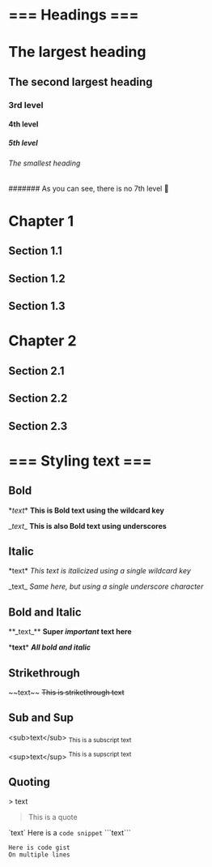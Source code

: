# === Headings ===

# The largest heading
## The second largest heading
### 3rd level
#### 4th level
##### 5th level
###### The smallest heading
####### As you can see, there is no 7th level 🥳

# Chapter 1
## Section 1.1
## Section 1.2
## Section 1.3

# Chapter 2
## Section 2.1
## Section 2.2
## Section 2.3

# === Styling text ===
## Bold

\**text**
**This is Bold text using the wildcard key**

\__text__
__This is also Bold text using underscores__

## Italic
\*text*
*This text is italicized using a single wildcard key*

\_text_
_Same here, but using a single underscore character_

## Bold and Italic
\**\_text_**
**Super _important_ text here**

\***text***
***All bold and italic***

## Strikethrough
\~~text~~
~~This is strikethrough text~~

## Sub and Sup
\<sub>text\</sub>
<sub>This is a subscript text</sub>

\<sup>text\</sup>
<sup>This is a supscript text</sup>

## Quoting
\> text
> This is a quote

\`text\`
Here is a `code snippet`
\```text\```
```
Here is code gist
On multiple lines
```
